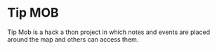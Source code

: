 # Tip MOB

Tip Mob is a hack a thon project in which notes and events are placed around the map and others can access them.
